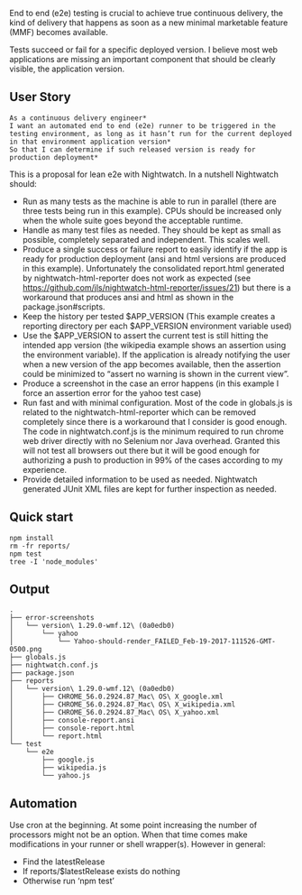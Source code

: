 End to end (e2e) testing is crucial to achieve true continuous delivery, the kind of delivery that happens as soon as a new minimal marketable feature (MMF) becomes available.

Tests succeed or fail for a specific deployed version. I believe most web applications are missing an important component that should be clearly visible, the application version.

## User Story
```
As a continuous delivery engineer*
I want an automated end to end (e2e) runner to be triggered in the testing environment, as long as it hasn’t run for the current deployed in that environment application version*
So that I can determine if such released version is ready for production deployment*
```

This is a proposal for lean e2e with Nightwatch. In a nutshell Nightwatch should:
* Run as many tests as the machine is able to run in parallel (there are three tests being run in this example). CPUs should be increased only when the whole suite goes beyond the acceptable runtime.
* Handle as many test files as needed. They should be kept as small as possible, completely separated and independent. This scales well.
* Produce a single success or failure report to easily identify if the app is ready for production deployment (ansi and html versions are produced in this example). Unfortunately the consolidated report.html generated by nightwatch-html-reporter does not work as expected (see https://github.com/jls/nightwatch-html-reporter/issues/21) but there is a workaround that produces ansi and html as shown in the package.json#scripts.
* Keep the history per tested $APP_VERSION (This example creates a reporting directory per each $APP_VERSION environment variable used)
* Use the $APP_VERSION to assert the current test is still hitting the intended app version (the wikipedia example shows an assertion using the environment variable). If the application is already notifying the user when a new version of the app becomes available, then the assertion could be minimized to “assert no warning is shown in the current view”.
* Produce a screenshot in the case an error happens (in this example I force an assertion error for the yahoo test case)
* Run fast and with minimal configuration. Most of the code in globals.js is related to the nightwatch-html-reporter which can be removed completely since there is a workaround that I consider is good enough. The code in nightwatch.conf.js is the minimum required to run chrome web driver directly with no Selenium nor Java overhead. Granted this will not test all browsers out there but it will be good enough for authorizing a push to production in 99% of the cases according to my experience.
* Provide detailed information to be used as needed. Nightwatch generated JUnit XML files are kept for further inspection as needed.


## Quick start
```
npm install
rm -fr reports/
npm test
tree -I 'node_modules'
```

## Output
```
.
├── error-screenshots
│   └── version\ 1.29.0-wmf.12\ (0a0edb0)
│       └── yahoo
│           └── Yahoo-should-render_FAILED_Feb-19-2017-111526-GMT-0500.png
├── globals.js
├── nightwatch.conf.js
├── package.json
├── reports
│   └── version\ 1.29.0-wmf.12\ (0a0edb0)
│       ├── CHROME_56.0.2924.87_Mac\ OS\ X_google.xml
│       ├── CHROME_56.0.2924.87_Mac\ OS\ X_wikipedia.xml
│       ├── CHROME_56.0.2924.87_Mac\ OS\ X_yahoo.xml
│       ├── console-report.ansi
│       ├── console-report.html
│       └── report.html
└── test
    └── e2e
        ├── google.js
        ├── wikipedia.js
        └── yahoo.js

```

## Automation
Use cron at the beginning. At some point increasing the number of processors might not be an option. When that time comes make modifications in your runner or shell wrapper(s). However in general:

* Find the latestRelease
* If reports/$latestRelease exists do nothing
* Otherwise run ‘npm test’
